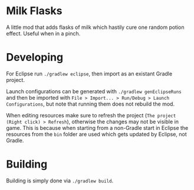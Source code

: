 # Milk Flasks

A little mod that adds flasks of milk which hastily cure one random potion effect. Useful when in a pinch.

# Developing
For Eclipse run `./gradlew eclipse`, then import as an existant Gradle project.

Launch configurations can be generated with `./gradlew genEclipseRuns` and then be
imported with `File > Import... > Run/Debug > Launch Configurations`, but note that running them does
not rebuild the mod.

When editing resources make sure to refresh the project (`The project (Right click) > Refresh`), otherwise
the changes may not be visible in game. This is because when starting from a non-Gradle start in Eclipse
the resources from the `bin` folder are used which gets updated by Eclipse, not Gradle.

# Building
Building is simply done via `./gradlew build`.
